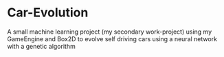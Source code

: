 # Car-Evolution
A small machine learning project (my secondary work-project) using my GameEngine and Box2D to evolve self driving cars using a neural network with a genetic algorithm
